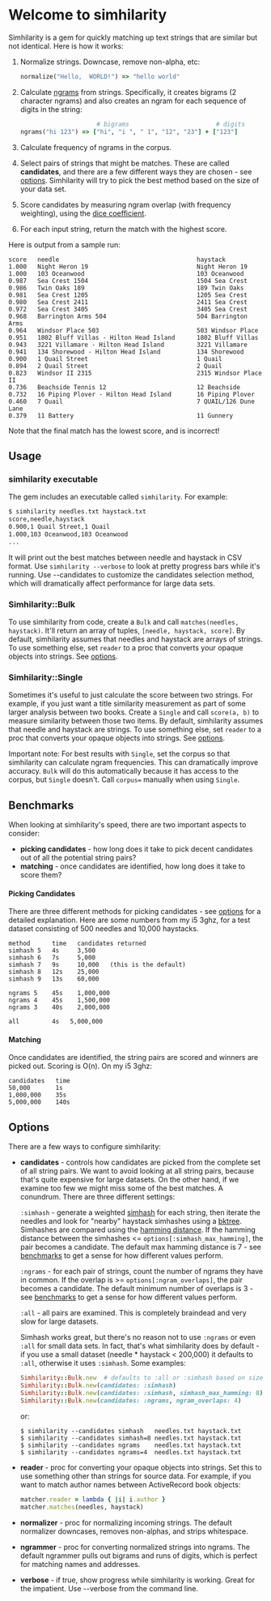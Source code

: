# Welcome to simhilarity

Simhilarity is a gem for quickly matching up text strings that are similar but not identical. Here is how it works:

1. Normalize strings. Downcase, remove non-alpha, etc:

   ```ruby
   normalize("Hello,  WORLD!") => "hello world"
   ```

1. Calculate [ngrams](http://en.wikipedia.org/wiki/N-gram) from strings. Specifically, it creates bigrams (2 character ngrams) and also creates an ngram for each sequence of digits in the string:

   ```ruby
                        # bigrams                        # digits
   ngrams("hi 123") => ["hi", "i ", " 1", "12", "23"] + ["123"]
   ```

1. Calculate frequency of ngrams in the corpus.

1. Select pairs of strings that might be matches. These are called **candidates**, and there are a few different ways they are chosen - see [options](#options). Simhilarity will try to pick the best method based on the size of your data set.

1. Score candidates by measuring ngram overlap (with frequency weighting), using the [dice coefficient](http://en.wikipedia.org/wiki/S%C3%B8rensen%E2%80%93Dice_coefficient).

1. For each input string, return the match with the highest score.

Here is output from a sample run:

```
score   needle                                      haystack
1.000   Night Heron 19                              Night Heron 19
1.000   103 Oceanwood                               103 Oceanwood
0.987   Sea Crest 1504                              1504 Sea Crest
0.986   Twin Oaks 189                               189 Twin Oaks
0.981   Sea Crest 1205                              1205 Sea Crest
0.980   Sea Crest 2411                              2411 Sea Crest
0.972   Sea Crest 3405                              3405 Sea Crest
0.968   Barrington Arms 504                         504 Barrington Arms
0.964   Windsor Place 503                           503 Windsor Place
0.951   1802 Bluff Villas - Hilton Head Island      1802 Bluff Villas
0.943   3221 Villamare - Hilton Head Island         3221 Villamare
0.941   134 Shorewood - Hilton Head Island          134 Shorewood
0.900   1 Quail Street                              1 Quail
0.894   2 Quail Street                              2 Quail
0.823   Windsor II 2315                             2315 Windsor Place II
0.736   Beachside Tennis 12                         12 Beachside
0.732   16 Piping Plover - Hilton Head Island       16 Piping Plover
0.460   7 Quail                                     7 QUAIL/126 Dune Lane
0.379   11 Battery                                  11 Gunnery
```

Note that the final match has the lowest score, and is incorrect!

## Usage

### simhilarity executable

The gem includes an executable called `simhilarity`. For example:

```sh
$ simhilarity needles.txt haystack.txt
score,needle,haystack
0.900,1 Quail Street,1 Quail
1.000,103 Oceanwood,103 Oceanwood
...
```

It will print out the best matches between needle and haystack in CSV format. Use `simhilarity --verbose` to look at pretty progress bars while it's running. Use --candidates to customize the candidates selection method, which will dramatically affect performance for large data sets.

### Simhilarity::Bulk

To use simhilarity from code, create a `Bulk` and call `matches(needles, haystack)`. It'll return an array of tuples, `[needle, haystack, score]`. By default, simhilarity assumes that needles and haystack are arrays of strings. To use something else, set `reader` to a proc that converts your opaque objects into strings. See [options](#options).

### Simhilarity::Single

Sometimes it's useful to just calculate the score between two strings. For example, if you just want a title similarity measurement as part of some larger analysis between two books. Create a `Single` and call `score(a, b)` to measure similarity between those two items. By default, simhilarity assumes that needle and haystack are strings. To use something else, set `reader` to a proc that converts your opaque objects into strings. See [options](#options).

Important note: For best results with `Single`, set the corpus so that simhilarity can calculate ngram frequencies. This can dramatically improve accuracy. `Bulk` will do this automatically because it has access to the corpus, but `Single` doesn't. Call `corpus=` manually when using `Single`.

<a name="benchmarks"/>

## Benchmarks

When looking at simhilarity's speed, there are two important aspects to consider:

* **picking candidates** - how long does it take to pick decent candidates out of all the potential string pairs?
* **matching** - once candidates are identified, how long does it take to score them?

#### Picking Candidates

There are three different methods for picking candidates - see [options](#options) for a detailed explanation. Here are some numbers from my i5 3ghz, for a test dataset consisting of 500 needles and 10,000 haystacks.


```
method      time   candidates returned
simhash 5   4s     3,500
simhash 6   7s     5,000
simhash 7   9s     10,000   (this is the default)
simhash 8   12s    25,000
simhash 9   13s    60,000

ngrams 5    45s    1,000,000
ngrams 4    45s    1,500,000
ngrams 3    40s    2,000,000

all         4s   5,000,000
```

#### Matching

Once candidates are identified, the string pairs are scored and winners are picked out. Scoring is O(n). On my i5 3ghz:

```
candidates   time
50,000       1s
1,000,000    35s
5,000,000    140s
```



<a name="options"/>

## Options

There are a few ways to configure simhilarity:

* **candidates** - controls how candidates are picked from the complete set of all string pairs. We want to avoid looking at all string pairs, because that's quite expensive for large datasets. On the other hand, if we examine too few we might miss some of the best matches. A conundrum. There are three different settings:

  `:simhash` - generate a weighted [simhash](http://matpalm.com/resemblance/simhash/) for each string, then iterate the needles and look for "nearby" haystack simhashes using a [bktree](https://github.com/threedaymonk/bktree). Simhashes are compared using the [hamming distance](http://en.wikipedia.org/wiki/Hamming_distance). If the hamming distance between the simhashes <= `options[:simhash_max_hamming]`, the pair becomes a candidate. The default max hamming distance is 7 - see [benchmarks](#benchmarks) to get a sense for how different values perform.

  `:ngrams` - for each pair of strings, count the number of ngrams they have in common. If the overlap is >= `options[:ngram_overlaps]`, the pair becomes a candidate. The default minimum number of overlaps is 3 - see [benchmarks](#benchmarks) to get a sense for how different values perform.

  `:all` - all pairs are examined. This is completely braindead and very slow for large datasets.

  Simhash works great, but there's no reason not to use `:ngrams` or even `:all` for small data sets. In fact, that's what simhilarity does by default - if you use a small dataset (needle * haystack < 200,000) it defaults to `:all`, otherwise it uses `:simhash`. Some examples:

  ```ruby
  Simhilarity::Bulk.new  # defaults to :all or :simhash based on size<
  Simhilarity::Bulk.new(candidates: :simhash)
  Simhilarity::Bulk.new(candidates: :simhash, simhash_max_hamming: 8)
  Simhilarity::Bulk.new(candidates: :ngrams, ngram_overlaps: 4)
  ```

  or:

  ```
  $ simhilarity --candidates simhash   needles.txt haystack.txt
  $ simhilarity --candidates simhash=8 needles.txt haystack.txt
  $ simhilarity --candidates ngrams    needles.txt haystack.txt
  $ simhilarity --candidates ngrams=4  needles.txt haystack.txt
  ```

* **reader** - proc for converting your opaque objects into strings. Set this to use something other than strings for source data. For example, if you want to match author names between ActiveRecord book objects:

   ```ruby
   matcher.reader = lambda { |i| i.author }
   matcher.matches(needles, haystack)
   ```

* **normalizer** - proc for normalizing incoming strings. The default normalizer downcases, removes non-alphas, and strips whitespace.

* **ngrammer** - proc for converting normalized strings into ngrams. The default ngrammer pulls out bigrams and runs of digits, which is perfect for matching names and addresses.

* **verbose** - if true, show progress while simhilarity is working. Great for the impatient. Use --verbose from the command line.
